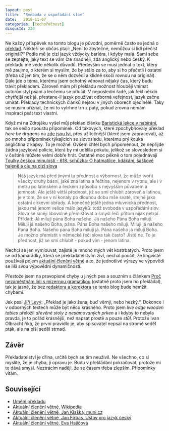 ```yaml
---
layout: post
title:  "Svoboda v uspořádání slov"
date:   2019-11-07
categories: [čechořečnost]
disqusId: 220
---
```


Ne každý příspěvek na tomto blogu je původní, poměrně často se jedná o [překlad](/tag/p%C5%99eklad/). Někteří se občas ptají: „Není to zbytečné, nemůžou si lidí přečíst originál?“ Podle mě je cizí jazyk vždycky bariéra, i kdyby malá. Sami sebe se zeptejte, jaký text se vám čte snadněji, zda anglický nebo český. K překladu mě vede několik důvodů. Především se musí jednat o text, který mě zaujme, o kterém si myslím, že by stálo za to, aby si ho přečetli i ostatní (třeba už jen tím, že se o něm dozvědí a klidně skočí rovnou na originál). Dále jde o téma, kterému jsem ochotný věnovat nějaký čas, který budu trávit překladem. Zároveň mám při překladu možnost hlouběji vnímat autorův styl psaní a lecčemu se přiučit. V neposlední řadě, jak řekl někdo chytřejší než já, přestane-li jazyk používat odborná veřejnost, jazyk začne umírat. Překlady technických článků nejsou v jiných oborech ojedinělé. Taky se musím přiznat, že mi to vytrhne trn z paty, pokud zrovna nemám inspiraci psát text vlastní.

<!--more-->

Když mi na Zdrojáku vyšel můj překlad článku [Baristická lekce v nabírání](/software%20development/2019/05/29/baristick%C3%A1-lekce-v-nabirani.html), tak se sešlo spoustu připomínek. Od takových, které zpochybňovaly překlad _here be dragons_ na [zde jsou lvi](https://cs.wikipedia.org/wiki/Terra_incognita), přes užitečnější (které jsem zapracoval), až po mnoho připomínek týkajících se slovosledu, kterému prý kouká angličtina z kapsy. To je možné. Ovšem chtěl bych připomenout, že nepřijde žádná jazyková policie, která by mi udělila pokutu, jelikož se slovosledem si v češtině můžete velmi dobře hrát. Ostatně moc pěkně o tom pojednávají [Toulky českou minulostí - 618. schůzka: O hatmatilce, kdákání, šaškové haleně a clu na cizí slova](https://dvojka.rozhlas.cz/618-schuzka-o-hatmatilce-kdakani-saskove-halene-a-clu-na-cizi-slova-7942987)

> Náš jazyk má před jinými tu přednost a výbornost, že může tvořit všecky druhy básní, jaké zná latina a řečtina, nejenom v rytmu, ale i v metru po latinském a řeckém způsobu s nejvyšším půvabem a jemností. Ale ještě větší přednost, jíž se smí chlubit zároveň s latinou, je v tom, že se v ní konaly po dlouhou dobu mše svaté, stejně jako ostatní církevní obřady. A konečně ještě jedna mluvnická přednost, jakou má jenom velice málo jazyků: totiž svoboda v uspořádání slov. Slova se smějí libovolně přemisťovat a smysl řeči přitom nijak netrpí. Příklad: Já miluji pána Boha našeho. Já našeho Pána Boha miluji. Miluji já našeho Boha, pána. Pána Boha našeho miluji. Miluji já našeho Pána Boha. Našeho pána Boha miluji já. Pána našeho já miluji Boha. Je možno přemístit v německé řeči slova tak často? Jistě ne. To je přednost, jíž se smí chlubit - pokud vím - jenom latina.

Nechci se jen vymlouvat, zajisté je mnoho mých vět kostrbatých. Proto jsem se od kamarádky, která se překladatelstvím živí, nechal poučit, že lingvisté používají pojem [aktuální členění větné](https://cs.wikipedia.org/wiki/Aktu%C3%A1ln%C3%AD_v%C4%9Btn%C3%A9_%C4%8Dlen%C4%9Bn%C3%AD) a to, že jednotlivé výrazy ve výpovědi se liší svou výpovědní dynamičností.

Přestože jsem na pravopisné chyby u jiných pes a souzním s článkem [Proč nezaměstnám lidi s mizernou gramatikou](/software%20development/2019/08/20/proc-nezamestnam-lidi-s-mizernou-gramatikou.html) (ostatně proto jsem ho překládal), tak je jasné, že bez [redaktora a korektora](https://vydaniknihy.cz/redaktor-nebo-korektor/) se tento blog bude hemžit chybami.

Jak psal [Jiří Levý](https://www.goodreads.com/review/show/512066794?book_show_action=false): „Překlad je jako žena, buď věrný, nebo hezký.“. Dokonce i v odborných textech může být něco krásného. Proto jsem _live edge wooden tables_ přeložil _dřevěné stoly z nesámovaných prken_ a i kdyby to nebyla pravda, je to pořád krásnější, než napsat prostě a pouze _stůl_. Protože Ivan Olbracht říká, že první pravidlo je, aby spisovatel nepsal na stromě seděl pták, ale na olši seděl strnad.

## Závěr

Překladatelství je dřina, určitě bych se tím neuživil. Ne všechno, co si myslíte, že je chyba, jí opravu je. Budu v překládání pokračovat, protože mi to dává smysl. Neztrácím naději, že se časem třeba zlepším. Připomínky vítám.

## Související

- [Umění překladu](/%C4%8Decho%C5%99e%C4%8Dnost/2012/06/09/umeni-prekladu.html)
- [Aktuální členění větné, Wikipedia](https://cs.wikipedia.org/wiki/Aktu%C3%A1ln%C3%AD_v%C4%9Btn%C3%A9_%C4%8Dlen%C4%9Bn%C3%AD)
- [Aktuální členění větné, Jan Klaška, muni.cz](https://is.muni.cz/el/1421/podzim2012/CJA010/um/10_aktualni_cleneni_vetne_HA.pdf)
- [Aktuální členění větné, Jan Firbas, Ústav pro jazyk český](http://sas.ujc.cas.cz/archiv.php?lang=en&art=2851)
- [Aktuální členění větné, Eva Hajičová](https://www.czechency.org/slovnik/AKTU%C3%81LN%C3%8D%20%C4%8CLEN%C4%9AN%C3%8D%20V%C4%9ATN%C3%89)

